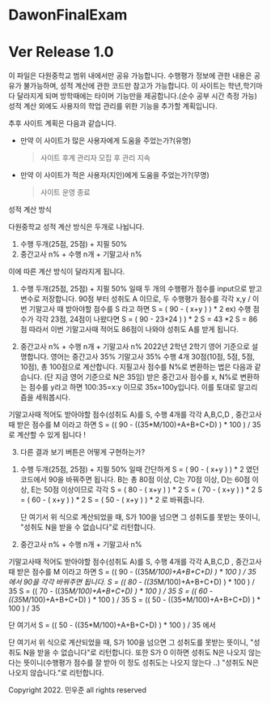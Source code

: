 # DawonFinalExam
# Ver Release 1.0

이 파일은 다원중학교 범위 내에서만 공유 가능합니다. 수행평가 정보에 관한 내용은 공유가 불가능하며, 성적 계산에 관한 코드만 참고가 가능합니다.
이 사이트는 학년,학기마다 달라지게 되며 방학때에는 타이머 기능만을 제공합니다.(순수 공부 시간 측정 가능)
성적 계산 외에도 사용자의 학업 관리를 위한 기능을 추가할 계획입니다.

추후 사이트 계획은 다음과 같습니다.
- 만약 이 사이트가 많은 사용자에게 도움을 주었는가?(유명)
  > 사이트 후계 관리자 모집 후 관리 지속

- 만약 이 사이트가 적은 사용자(지인)에게 도움을 주었는가?(무명)
  > 사이트 운영 종료

성적 계산 방식

다원중학교 성적 계산 방식은 두개로 나뉩니다.
  1) 수행 두개(25점, 25점) + 지필 50%
  2) 중간고사 n% + 수행 n개 + 기말고사 n%

이에 따른 계산 방식이 달라지게 됩니다.

1. 수행 두개(25점, 25점) + 지필 50% 일때
  두 개의 수행평가 점수를 input으로 받고 변수로 저장합니다.
  90점 부터 성취도 A 이므로, 두 수행평가 점수를 각각 x,y / 이번 기말고사 때 받아야할 점수를 S 라고 하면
  S = ( 90 - ( x+y ) ) * 2
  ex) 수행 점수가 각각 23점, 24점이 나왔다면
  S = ( 90 - 23+24 ) ) * 2
  S = 43 *2
  S = 86점
  따라서 이번 기말고사때 적어도 86점이 나와야 성취도 A를 받게 됩니다.

2. 중간고사 n% + 수행 n개 + 기말고사 n%
  2022년 2학년 2학기 영어 기준으로 설명합니다.
  영어는 중간고사 35% 기말고사 35% 수행 4개 30점(10점, 5점, 5점, 10점), 총 100점으로 계산합니다.
  지필고사 점수를 N%로 변환하는 법은 다음과 같습니다. (단 지금 영어 기준으로 N은 35임)
  받은 중간고사 점수를 x, N%로 변환하는 점수를 y라고 하면
  100:35=x:y 이므로 35x=100y입니다. 이를 토대로 알고리즘을 세워봅시다.

  기말고사때 적어도 받아야할 점수(성취도 A)를 S, 수행 4개를 각각 A,B,C,D , 중간고사때 받은 점수를 M 이라고 하면
  S = (( 90 - ((35*M/100)+A+B+C+D) ) * 100 ) / 35 로 계산할 수 있게 됩니다 !
  
  
3. 다른 결과 보기 버튼은 어떻게 구현하는가?
  1) 수행 두개(25점, 25점) + 지필 50% 일때
    간단하게 S = ( 90 - ( x+y ) ) * 2 였던 코드에서 90을 바꿔주면 됩니다.
    B는 총 80점 이상, C는 70점 이상, D는 60점 이상, E는 50점 이상이므로 각각
    S = ( 80 - ( x+y ) ) * 2
    S = ( 70 - ( x+y ) ) * 2
    S = ( 60 - ( x+y ) ) * 2
    S = ( 50 - ( x+y ) ) * 2 로 바꿔줍니다.

     단 여기서 위 식으로 계산되었을 때, S가 100을 넘으면 그 성취도를 못받는 뜻이니, "성취도 N을 받을 수 없습니다"로 리턴합니다.
    
  2) 중간고사 n% + 수행 n개 + 기말고사 n%

  기말고사때 적어도 받아야할 점수(성취도 A)를 S, 수행 4개를 각각 A,B,C,D , 중간고사때 받은 점수를 M 이라고 하면
  S = (( 90 - ((35*M/100)+A+B+C+D) ) * 100 ) / 35 에서
  90을 각각 바꿔주면 됩니다.
  S = (( 80 - ((35*M/100)+A+B+C+D) ) * 100 ) / 35
  S = (( 70 - ((35*M/100)+A+B+C+D) ) * 100 ) / 35
  S = (( 60 - ((35*M/100)+A+B+C+D) ) * 100 ) / 35
  S = (( 50 - ((35*M/100)+A+B+C+D) ) * 100 ) / 35
  
  단 여기서 
  S = (( 50 - ((35*M/100)+A+B+C+D) ) * 100 ) / 35 에서
  
  
  
  
  단 여기서 위 식으로 계산되었을 때, S가 100을 넘으면 그 성취도를 못받는 뜻이니, "성취도 N을 받을 수 없습니다"로 리턴합니다.
  또한 S가 0 이하면 성취도 N은 나오지 않는다는 뜻이니(수행평가 점수를 잘 받아 이 정도 성취도는 나오지 않는다 ..) "성취도 N은 나오지 않습니다."로 리턴합니다.
    

Copyright 2022. 민우준 all rights reserved
